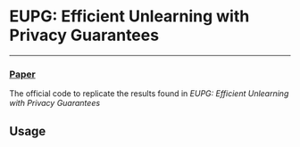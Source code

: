 # EUPG: Efficient Unlearning with Privacy Guarantees
---
### [Paper]()

The official code to replicate the results found in *EUPG: Efficient Unlearning with Privacy Guarantees*

## Usage
